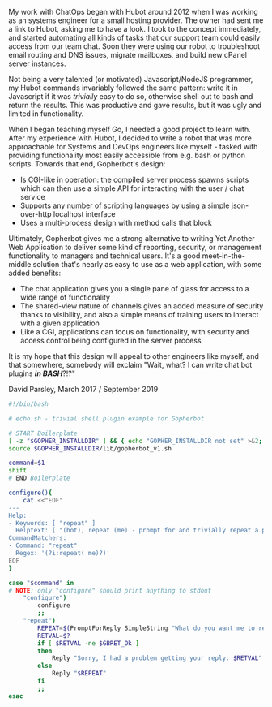 My work with ChatOps began with Hubot around 2012 when I was working as an systems engineer for a small hosting provider. The owner had sent me a link to Hubot, asking me to have a look. I took to the concept immediately, and started automating all kinds of tasks that our support team could easily access from our team chat. Soon they were using our robot to troubleshoot email routing and DNS issues, migrate mailboxes, and build new cPanel server instances.

Not being a very talented (or motivated) Javascript/NodeJS programmer, my Hubot commands invariably followed the same pattern: write it in Javascript if it was _trivially_ easy  to do so, otherwise shell out to bash and return the results. This was productive and gave results, but it was ugly and limited in functionality.

When I began teaching myself Go, I needed a good project to learn with. After my experience with Hubot, I decided to write a robot that was more approachable for Systems and DevOps engineers like myself - tasked with providing functionality most easily accessible from e.g. bash or python scripts. Towards that end, Gopherbot's design:

* Is CGI-like in operation: the compiled server process spawns scripts which can then use a simple API for interacting with the user / chat service
* Supports any number of scripting languages by using a simple json-over-http localhost interface
* Uses a multi-process design with method calls that block

Ultimately, Gopherbot gives me a strong alternative to writing Yet Another Web Application to deliver some kind of reporting, security, or management functionality to managers and technical users. It's a good meet-in-the-middle solution that's nearly as easy to use as a web application, with some added benefits:

* The chat application gives you a single pane of glass for access to a wide range of functionality
* The shared-view nature of channels gives an added measure of security thanks to visibility, and also a simple means of training users to interact with a given application
* Like a CGI, applications can focus on functionality, with security and access control being configured in the server process

It is my hope that this design will appeal to other engineers like myself, and that somewhere, somebody will exclaim "Wait, what? I can write chat bot plugins _**in BASH**_?!?"

David Parsley, March 2017 / September 2019

```bash
#!/bin/bash

# echo.sh - trivial shell plugin example for Gopherbot

# START Boilerplate
[ -z "$GOPHER_INSTALLDIR" ] && { echo "GOPHER_INSTALLDIR not set" >&2; exit 1; }
source $GOPHER_INSTALLDIR/lib/gopherbot_v1.sh

command=$1
shift
# END Boilerplate

configure(){
	cat <<"EOF"
---
Help:
- Keywords: [ "repeat" ]
  Helptext: [ "(bot), repeat (me) - prompt for and trivially repeat a phrase" ]
CommandMatchers:
- Command: "repeat"
  Regex: '(?i:repeat( me)?)'
EOF
}

case "$command" in
# NOTE: only "configure" should print anything to stdout
	"configure")
		configure
		;;
	"repeat")
		REPEAT=$(PromptForReply SimpleString "What do you want me to repeat?")
		RETVAL=$?
		if [ $RETVAL -ne $GBRET_Ok ]
		then
			Reply "Sorry, I had a problem getting your reply: $RETVAL"
		else
			Reply "$REPEAT"
		fi
		;;
esac
```